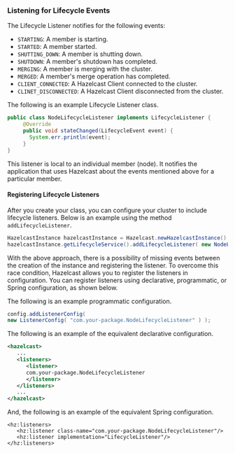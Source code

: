 
### Listening for Lifecycle Events

The Lifecycle Listener notifies for the following events:

- `STARTING`: A member is starting.
- `STARTED`: A member started.
- `SHUTTING_DOWN`: A member is shutting down.
- `SHUTDOWN`: A member's shutdown has completed.
- `MERGING`: A member is merging with the cluster.
- `MERGED`: A member's merge operation has completed.
- `CLIENT_CONNECTED`: A Hazelcast Client connected to the cluster.
- `CLINET_DISCONNECTED`: A Hazelcast Client disconnected from the cluster.


The following is an example Lifecycle Listener class.


```java
public class NodeLifecycleListener implements LifecycleListener {
     @Override
     public void stateChanged(LifecycleEvent event) {
       System.err.println(event);
     }
}
```

This listener is local to an individual member (node). It notifies the application that uses Hazelcast about the events mentioned above for a particular member. 

#### Registering Lifecycle Listeners


After you create your class, you can configure your cluster to include lifecycle listeners. Below is an example using the method `addLifecycleListener`.

```java
HazelcastInstance hazelcastInstance = Hazelcast.newHazelcastInstance();
hazelcastInstance.getLifecycleService().addLifecycleListener( new NodeLifecycleListener() );
```

With the above approach, there is a possibility of missing events between the creation of the instance and registering the listener. To overcome this race condition, Hazelcast allows you to register the listeners in configuration. You can register listeners using declarative, programmatic, or Spring configuration, as shown below.

The following is an example programmatic configuration.

```java
config.addListenerConfig(
new ListenerConfig( "com.your-package.NodeLifecycleListener" ) );
```


The following is an example of the equivalent declarative configuration. 

```xml
<hazelcast>
   ...
   <listeners>
	  <listener>
	  com.your-package.NodeLifecycleListener
      </listener>
   </listeners>
   ...
</hazelcast>
```

And, the following is an example of the equivalent Spring configuration.

```
<hz:listeners>
   <hz:listener class-name="com.your-package.NodeLifecycleListener"/>
   <hz:listener implementation="LifecycleListener"/>
</hz:listeners>
```





